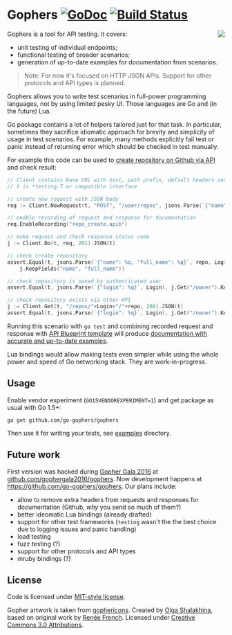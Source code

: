 # Gophers [![GoDoc](https://godoc.org/github.com/go-gophers/gophers?status.svg)](https://godoc.org/github.com/go-gophers/gophers) [![Build Status](https://travis-ci.org/go-gophers/gophers.svg?branch=master)](https://travis-ci.org/go-gophers/gophers)

<img align="right" src="https://github.com/go-gophers/gophers/wiki/logo.png" />

Gophers is a tool for API testing. It covers:
* unit testing of individual endpoints;
* functional testing of broader scenarios;
* generation of up-to-date examples for documentation from scenarios.

> Note: For now it's focused on HTTP JSON APIs. Support for other protocols and API types is planned.

Gophers allows you to write test scenarios in full-power programming languages, not by using
limited pesky UI. Those languages are Go and (in the future) Lua.

Go package contains a lot of helpers tailored just for that task. In particular, sometimes they
sacrifice idiomatic approach for brevity and simplicity of usage in test scenarios. For example,
many methods explicitly fail test or panic instead of returning error which should be checked
in test manually.

For example this code can be used to
[create repository on Github via API](https://developer.github.com/v3/repos/#create)
and check result:
```go
// Client contains base URL with host, path prefix, default headers and query parameters
// t is *testing.T or compatible interface

// create new request with JSON body
req := Client.NewRequest(t, "POST", "/user/repos", jsons.Parse(`{"name": %q}`, repo))

// enable recording of request and response for documentation
req.EnableRecording("repo_create.apib")

// make request and check response status code
j := Client.Do(t, req, 201).JSON(t)

// check create repository
assert.Equal(t, jsons.Parse(`{"name": %q, "full_name": %q}`, repo, Login+"/"+repo),
	j.KeepFields("name", "full_name"))

// check repository is owned by authenticated user
assert.Equal(t, jsons.Parse(`{"login": %q}`, Login), j.Get("/owner").KeepFields("login"))

// check repository exists via other API
j := Client.Get(t, "/repos/"+Login+"/"+repo, 200).JSON(t)
assert.Equal(t, jsons.Parse(`{"login": %q}`, Login), j.Get("/owner").KeepFields("login"))
```

Running this scenario with `go test` and combining recorded request and response with
[API Blueprint template](examples/github-go/github.apib) will produce
[documentation with accurate and up-to-date examples](https://rawgit.com/go-gophers/gophers/master/examples/github-go/github.html).

Lua bindings would allow making tests even simpler while using the whole power and speed of Go
networking stack. They are work-in-progress.


## Usage

Enable vendor experiment (`GO15VENDOREXPERIMENT=1`) and get package as usual with Go 1.5+:
```
go get github.com/go-gophers/gophers
```

Then use it for writing your tests, see [examples](examples/) directory.


## Future work

First version was hacked during [Gopher Gala 2016](http://gophergala.com) at
[github.com/gophergala2016/gophers](https://github.com/gophergala2016/gophers). Now development happens at
https://github.com/go-gophers/gophers. Our plans include:

* allow to remove extra headers from requests and responses for documentation (Github, _why_ you send so much of them?)
* better ideomatic Lua bindings (already drafted)
* support for other test frameworks (`testing` wasn't the the best choice due to logging issues
  and panic handling)
* load testing
* fuzz testing (?)
* support for other protocols and API types
* mruby bindings (?)


## License

Code is licensed under [MIT-style license](LICENSE).

Gopher artwork is taken from [gophericons](https://github.com/hackraft/gophericons).
Created by [Olga Shalakhina](https://www.facebook.com/olga.shalakhina), based on original work
by [Renée French](http://reneefrench.blogspot.com). Licensed under
[Creative Commons 3.0 Attributions](http://creativecommons.org/licenses/by/3.0/).
